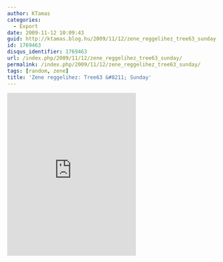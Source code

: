 ```yaml
---
author: KTamas
categories:
  - Export
date: 2009-11-12 10:09:43
guid: http://ktamas.blog.hu/2009/11/12/zene_reggelihez_tree63_sunday
id: 1769463
disqus_identifier: 1769463
url: /index.php/2009/11/12/zene_reggelihez_tree63_sunday/
permalink: /index.php/2009/11/12/zene_reggelihez_tree63_sunday/
tags: [random, zene]
title: 'Zene reggelihez: Tree63 &#8211; Sunday'
---
```


<iframe src="https://open.spotify.com/embed/track/1RJi31JVA1CjT1awtlOryd" width="300" height="380" frameborder="0" allowtransparency="true" allow="encrypted-media"></iframe>
